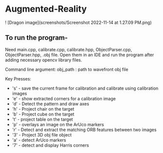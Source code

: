 # Augmented-Reality

! [Dragon image](screenshots/Screenshot 2022-11-14 at 1.27.09 PM.png)

## To run the program- 
Need main.cpp, calibrate.cpp, calibrate.hpp, ObjectParser.cpp, ObjectParser.hpp, .obj file. 
Open them in an IDE and run the program after adding necessary opencv library files.

Command line argument:
obj_path :  path to wavefront obj file

Key Presses:
* 's' - save the current frame for calibration and calibrate using calibration images
* 'e' - show extracted corners for a calibration image
* 'd' - Detect the pattern and draw axes
* 'h' - Project chair on the target
* 'b' - Project cube on the target
* 't' - project table on the target
* 'p' - overlays an image on the ArUco markers
* 'r' - Detect and extract the matching ORB features between two images
* '3' - Project 3D obj file object
* 'a' - detect ArUco markers
* '7' - detect and display Harris corners
